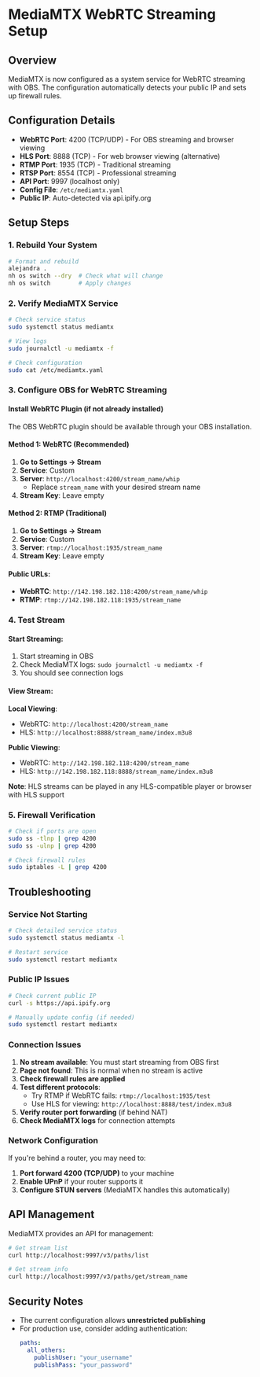 # MediaMTX WebRTC Streaming Setup

## Overview
MediaMTX is now configured as a system service for WebRTC streaming with OBS. The configuration automatically detects your public IP and sets up firewall rules.

## Configuration Details
- **WebRTC Port**: 4200 (TCP/UDP) - For OBS streaming and browser viewing
- **HLS Port**: 8888 (TCP) - For web browser viewing (alternative)
- **RTMP Port**: 1935 (TCP) - Traditional streaming
- **RTSP Port**: 8554 (TCP) - Professional streaming
- **API Port**: 9997 (localhost only)
- **Config File**: `/etc/mediamtx.yaml`
- **Public IP**: Auto-detected via api.ipify.org

## Setup Steps

### 1. Rebuild Your System
```bash
# Format and rebuild
alejandra .
nh os switch --dry  # Check what will change
nh os switch        # Apply changes
```

### 2. Verify MediaMTX Service
```bash
# Check service status
sudo systemctl status mediamtx

# View logs
sudo journalctl -u mediamtx -f

# Check configuration
sudo cat /etc/mediamtx.yaml
```

### 3. Configure OBS for WebRTC Streaming

#### Install WebRTC Plugin (if not already installed)
The OBS WebRTC plugin should be available through your OBS installation.

#### Method 1: WebRTC (Recommended)
1. **Go to Settings → Stream**
2. **Service**: Custom
3. **Server**: `http://localhost:4200/stream_name/whip` 
   - Replace `stream_name` with your desired stream name
4. **Stream Key**: Leave empty

#### Method 2: RTMP (Traditional)
1. **Go to Settings → Stream**
2. **Service**: Custom
3. **Server**: `rtmp://localhost:1935/stream_name`
4. **Stream Key**: Leave empty

#### Public URLs:
- **WebRTC**: `http://142.198.182.118:4200/stream_name/whip`
- **RTMP**: `rtmp://142.198.182.118:1935/stream_name`

### 4. Test Stream

#### Start Streaming:
1. Start streaming in OBS
2. Check MediaMTX logs: `sudo journalctl -u mediamtx -f`
3. You should see connection logs

#### View Stream:

**Local Viewing**:
- WebRTC: `http://localhost:4200/stream_name`
- HLS: `http://localhost:8888/stream_name/index.m3u8`

**Public Viewing**:
- WebRTC: `http://142.198.182.118:4200/stream_name`
- HLS: `http://142.198.182.118:8888/stream_name/index.m3u8`

**Note**: HLS streams can be played in any HLS-compatible player or browser with HLS support

### 5. Firewall Verification
```bash
# Check if ports are open
sudo ss -tlnp | grep 4200
sudo ss -ulnp | grep 4200

# Check firewall rules
sudo iptables -L | grep 4200
```

## Troubleshooting

### Service Not Starting
```bash
# Check detailed service status
sudo systemctl status mediamtx -l

# Restart service
sudo systemctl restart mediamtx
```

### Public IP Issues
```bash
# Check current public IP
curl -s https://api.ipify.org

# Manually update config (if needed)
sudo systemctl restart mediamtx
```

### Connection Issues
1. **No stream available**: You must start streaming from OBS first
2. **Page not found**: This is normal when no stream is active
3. **Check firewall rules are applied**
4. **Test different protocols**:
   - Try RTMP if WebRTC fails: `rtmp://localhost:1935/test`
   - Use HLS for viewing: `http://localhost:8888/test/index.m3u8`
5. **Verify router port forwarding** (if behind NAT)
6. **Check MediaMTX logs** for connection attempts

### Network Configuration
If you're behind a router, you may need to:
1. **Port forward 4200 (TCP/UDP)** to your machine
2. **Enable UPnP** if your router supports it
3. **Configure STUN servers** (MediaMTX handles this automatically)

## API Management
MediaMTX provides an API for management:
```bash
# Get stream list
curl http://localhost:9997/v3/paths/list

# Get stream info
curl http://localhost:9997/v3/paths/get/stream_name
```

## Security Notes
- The current configuration allows **unrestricted publishing**
- For production use, consider adding authentication:
  ```yaml
  paths:
    all_others:
      publishUser: "your_username"
      publishPass: "your_password"
  ```